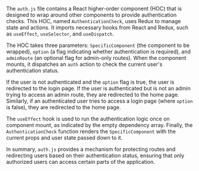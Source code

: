 The `auth.js` file contains a React higher-order component (HOC) that is designed to wrap around other components to provide authentication checks. This HOC, named `AuthenticationCheck`, uses Redux to manage state and actions. It imports necessary hooks from React and Redux, such as `useEffect`, `useSelector`, and `useDispatch`.

The HOC takes three parameters: `SpecificComponent` (the component to be wrapped), `option` (a flag indicating whether authentication is required), and `adminRoute` (an optional flag for admin-only routes). When the component mounts, it dispatches an `auth` action to check the current user's authentication status.

If the user is not authenticated and the `option` flag is true, the user is redirected to the login page. If the user is authenticated but is not an admin trying to access an admin route, they are redirected to the home page. Similarly, if an authenticated user tries to access a login page (where `option` is false), they are redirected to the home page.

The `useEffect` hook is used to run the authentication logic once on component mount, as indicated by the empty dependency array. Finally, the `AuthenticationCheck` function renders the `SpecificComponent` with the current props and user state passed down to it.

In summary, `auth.js` provides a mechanism for protecting routes and redirecting users based on their authentication status, ensuring that only authorized users can access certain parts of the application.